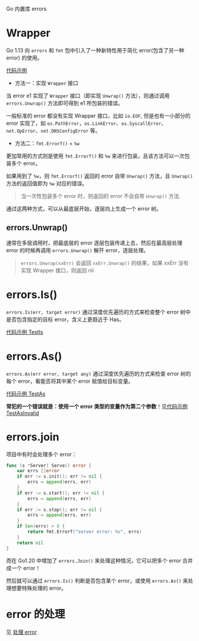 Go 内置库 errors

# Wrapper

Go 1.13 向 `errors` 和 `fmt` 包中引入了一种新特性用于简化 error(包含了另一种 error) 的使用。

[代码示例](./wrapper_test.go)

- 方法一：实现 `Wrapper` 接口

当 error e1 实现了 `Wrapper` 接口（即实现 `Unwrap()` 方法），则通过调用 `errors.Unwrap()` 方法即可得到 e1 所包装的错误。

一般标准的 error 都没有实现 Wrapper 接口，比如 `io.EOF`, 但是也有一小部分的 error 实现了，如 `os.PathError`，`os.LinkError`、`os.SyscallError`、`net.OpError`、`net.DNSConfigError` 等。

- 方法二：`fmt.Errorf()` + `%w`

更加常用的方式则是使用 `fmt.Errorf()` 和 `%w` 来进行包装，且该方法可以一次包装多个 error。

如果用到了 `%w`，则 `fmt.Errorf()` 返回的 error 自带 `Unwrap()` 方法，且 `Unwrap()` 方法的返回值即为 `%w` 对应的错误。

> 当一次性包装多个 error 时，则返回的 error 不会自带 `Unwrap()` 方法.

通过这两种方式，可以从最底层开始，逐层向上生成一个 error 树。

## errors.Unwrap()

通常在多层调用时，把最底层的 error 逐层包装传递上去，然后在最高层处理 error 的时候再调用 `errors.Unwrap()` 解开 error，逐层处理。

> `errors.Unwrap(xxErr)` 会返回 `xxErr.Unwrap()` 的结果，如果 xxErr 没有实现 Wrapper 接口，则返回 nil 

# errors.Is()

`errors.Is(err, target error)` 通过深度优先遍历的方式来检查整个 error 树中是否包含指定的目标 error，含义上更趋近于 Has。

[代码示例 TestIs](./isAs_test.go)

# errors.As()

`errors.As(err error, target any)` 通过深度优先遍历的方式来检查 error 树的每个 error，看能否将其中某个 error 赋值给目标变量。

[代码示例 TestAs](./isAs_test.go)

**常犯的一个错误就是：使用一个 error 类型的变量作为第二个参数**！见[代码示例 TestAsInvalid](./isAs_test.go)

# errors.join

项目中有时会处理多个 error：

```go
func (s *Server) Serve() error {
    var errs []error
    if err := s.init(); err != nil {
        errs = append(errs, err)
    }
    if err := s.start(); err != nil {
        errs = append(errs, err)
    }
    if err := s.stop(); err != nil {
        errs = append(errs, err)
    }
    if len(errs) > 0 {
        return fmt.Errorf("server error: %v", errs)
    }
    return nil
}
```

而在 Go1.20 中增加了 `errors.Join()` 来处理这种情况，它可以把多个 error 合并成一个 error！

然后就可以通过 `errors.Is()` 判断是否包含某个 error，或使用 `errors.As()` 来处理想要特殊处理的 error。

# error 的处理

见 [处理 error](../../review/errors/READEME.md)
